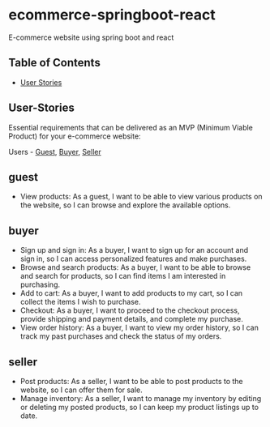 # ecommerce-springboot-react
E-commerce website using spring boot and react

## Table of Contents
- [User Stories](#User-Stories)

## User-Stories

Essential requirements that can be delivered as an MVP (Minimum Viable Product) for your e-commerce website:

Users - [Guest](#guest), [Buyer](#buyer), [Seller](#seller)

## guest

- View products: As a guest, I want to be able to view various products on the website, so I can browse and explore the available options.

## buyer

- Sign up and sign in: As a buyer, I want to sign up for an account and sign in, so I can access personalized features and make purchases.
- Browse and search products: As a buyer, I want to be able to browse and search for products, so I can find items I am interested in purchasing.
- Add to cart: As a buyer, I want to add products to my cart, so I can collect the items I wish to purchase.
- Checkout: As a buyer, I want to proceed to the checkout process, provide shipping and payment details, and complete my purchase.
- View order history: As a buyer, I want to view my order history, so I can track my past purchases and check the status of my orders.

## seller

- Post products: As a seller, I want to be able to post products to the website, so I can offer them for sale.
- Manage inventory: As a seller, I want to manage my inventory by editing or deleting my posted products, so I can keep my product listings up to date.